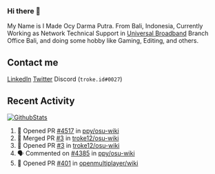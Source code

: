 ### Hi there 👋

My Name is I Made Ocy Darma Putra. From Bali, Indonesia, Currently Working as Network Technical Support in [Universal Broadband](https://universal.net.id) Branch Office Bali, and doing some hobby like Gaming, Editing, and others.

## Contact me

[LinkedIn](https://linkedin.com/in/troke) [Twitter](https://twitter.com/darma_ochi) Discord (`troke.id#0027`)

## Recent Activity

[![GithubStats](https://github-readme-stats.vercel.app/api?username=troke12&show_icons=true)](https://github.com/troke12)

<!--START_SECTION:activity-->
1. 💪 Opened PR [#4517](https://github.com/ppy/osu-wiki/pull/4517) in [ppy/osu-wiki](https://github.com/ppy/osu-wiki)
2. 🎉 Merged PR [#3](https://github.com/troke12/osu-wiki/pull/3) in [troke12/osu-wiki](https://github.com/troke12/osu-wiki)
3. 💪 Opened PR [#3](https://github.com/troke12/osu-wiki/pull/3) in [troke12/osu-wiki](https://github.com/troke12/osu-wiki)
4. 🗣 Commented on [#4385](https://github.com/ppy/osu-wiki/issues/4385) in [ppy/osu-wiki](https://github.com/ppy/osu-wiki)
5. 💪 Opened PR [#401](https://github.com/openmultiplayer/wiki/pull/401) in [openmultiplayer/wiki](https://github.com/openmultiplayer/wiki)
<!--END_SECTION:activity-->

